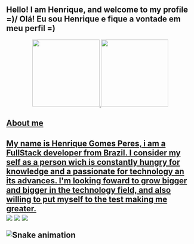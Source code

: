 ## Hello! I am Henrique, and welcome to my profile =)/ Olá! Eu sou Henrique e fique a vontade em meu perfil =)

<div align="center">
  <a href="https://github.com/Henriqueggperes">
  <img height="180em" src="https://github-readme-stats.vercel.app/api?username=Henriqueggperes&show_icons=true&theme=dracula&include_all_commits=true&count_private=true"/>
  <img height="180em" src="https://github-readme-stats.vercel.app/api/top-langs/?username=Henriqueggperes&layout=compact&langs_count=7&theme=dracula"/>
</div>
 <h2>About me <h2>
   <span> My name is Henrique Gomes Peres, i am a FullStack developer from Brazil. I consider my self as a person wich is constantly hungry for knowledge and a passionate for technology an its advances. I'm looking foward to grow bigger and bigger in the technology field, and also willing to put myself to the test making me greater.<span>
 
<div>
  <a href="https://instagram.com/henriquegperez" target="_blank"><img src="https://img.shields.io/badge/-Instagram-%23E4405F?style=for-the-badge&logo=instagram&logoColor=white" target="_blank"></a>
  <a href = "mailto:henriqquegperes@gmail.com"><img src="https://img.shields.io/badge/-Gmail-%23333?style=for-the-badge&logo=gmail&logoColor=white" target="_blank"></a>
  <a href="https://www.linkedin.com/in/henriqueggp-48931422a/" target="_blank"><img src="https://img.shields.io/badge/-LinkedIn-%230077B5?style=for-the-badge&logo=linkedin&logoColor=white" target="_blank"></a> 
 
  ![Snake animation](https://github.com/Henriqueggperes/Henriqueggperes/blob/output/github-contribution-grid-snake.svg)
 
</div>
